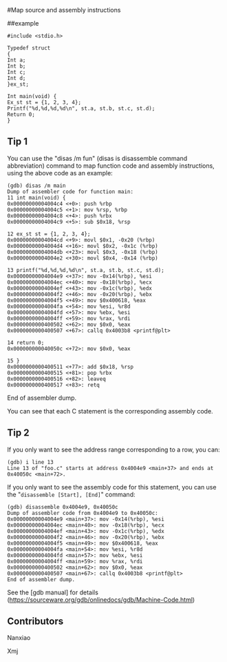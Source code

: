 #Map source and assembly instructions

##example

```
#include <stdio.h>

Typedef struct
{
Int a;
Int b;
Int c;
Int d;
}ex_st;

Int main(void) {
Ex_st st = {1, 2, 3, 4};
Printf("%d,%d,%d,%d\n", st.a, st.b, st.c, st.d);
Return 0;
}
```

## Tip 1

You can use the "disas /m fun" (disas is disassemble command abbreviation) command to map function code and assembly instructions, using the above code as an example:

```
(gdb) disas /m main
Dump of assembler code for function main:
11 int main(void) {
0x00000000004004c4 <+0>: push %rbp
0x00000000004004c5 <+1>: mov %rsp, %rbp
0x00000000004004c8 <+4>: push %rbx
0x00000000004004c9 <+5>: sub $0x18, %rsp

12 ex_st st = {1, 2, 3, 4};
0x00000000004004cd <+9>: movl $0x1, -0x20 (%rbp)
0x00000000004004d4 <+16>: movl $0x2, -0x1c (%rbp)
0x00000000004004db <+23>: movl $0x3, -0x18 (%rbp)
0x00000000004004e2 <+30>: movl $0x4, -0x14 (%rbp)

13 printf("%d,%d,%d,%d\n", st.a, st.b, st.c, st.d);
0x00000000004004e9 <+37>: mov -0x14(%rbp), %esi
0x00000000004004ec <+40>: mov -0x18(%rbp), %ecx
0x00000000004004ef <+43>: mov -0x1c(%rbp), %edx
0x00000000004004f2 <+46>: mov -0x20(%rbp), %ebx
0x00000000004004f5 <+49>: mov $0x400618, %eax
0x00000000004004fa <+54>: mov %esi, %r8d
0x00000000004004fd <+57>: mov %ebx, %esi
0x00000000004004ff <+59>: mov %rax, %rdi
0x0000000000400502 <+62>: mov $0x0, %eax
0x0000000000400507 <+67>: callq 0x4003b8 <printf@plt>

14 return 0;
0x000000000040050c <+72>: mov $0x0, %eax

15 }
0x0000000000400511 <+77>: add $0x18, %rsp
0x0000000000400515 <+81>: pop %rbx
0x0000000000400516 <+82>: leaveq
0x0000000000400517 <+83>: retq
```

End of assembler dump.

You can see that each C statement is the corresponding assembly code.

## Tip 2

If you only want to see the address range corresponding to a row, you can:

```
(gdb) i line 13
Line 13 of "foo.c" starts at address 0x4004e9 <main+37> and ends at 0x40050c <main+72>.
```


If you only want to see the assembly code for this statement, you can use the "`disassemble [Start], [End]`" command:

```
(gdb) disassemble 0x4004e9, 0x40050c
Dump of assembler code from 0x4004e9 to 0x40050c:
0x00000000004004e9 <main+37>: mov -0x14(%rbp), %esi
0x00000000004004ec <main+40>: mov -0x18(%rbp), %ecx
0x00000000004004ef <main+43>: mov -0x1c(%rbp), %edx
0x00000000004004f2 <main+46>: mov -0x20(%rbp), %ebx
0x00000000004004f5 <main+49>: mov $0x400618, %eax
0x00000000004004fa <main+54>: mov %esi, %r8d
0x00000000004004fd <main+57>: mov %ebx, %esi
0x00000000004004ff <main+59>: mov %rax, %rdi
0x0000000000400502 <main+62>: mov $0x0, %eax
0x0000000000400507 <main+67>: callq 0x4003b8 <printf@plt>
End of assembler dump.
```

See the [gdb manual] for details (https://sourceware.org/gdb/onlinedocs/gdb/Machine-Code.html)

## Contributors

Nanxiao

Xmj


